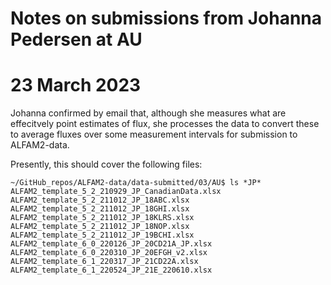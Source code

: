 # Notes on submissions from Johanna Pedersen at AU

# 23 March 2023
Johanna confirmed by email that, although she measures what are effecitvely point estimates of flux, she processes the data to convert these to average fluxes over some measurement intervals for submission to ALFAM2-data.

Presently, this should cover the following files:

```
~/GitHub_repos/ALFAM2-data/data-submitted/03/AU$ ls *JP*
ALFAM2_template_5_2_210929_JP_CanadianData.xlsx
ALFAM2_template_5_2_211012_JP_18ABC.xlsx
ALFAM2_template_5_2_211012_JP_18GHI.xlsx
ALFAM2_template_5_2_211012_JP_18KLRS.xlsx
ALFAM2_template_5_2_211012_JP_18NOP.xlsx
ALFAM2_template_5_2_211012_JP_19BCHI.xlsx
ALFAM2_template_6_0_220126_JP_20CD21A_JP.xlsx
ALFAM2_template_6_0_220310_JP_20EFGH_v2.xlsx
ALFAM2_template_6_1_220317_JP_21CD22A.xlsx
ALFAM2_template_6_1_220524_JP_21E_220610.xlsx
```
